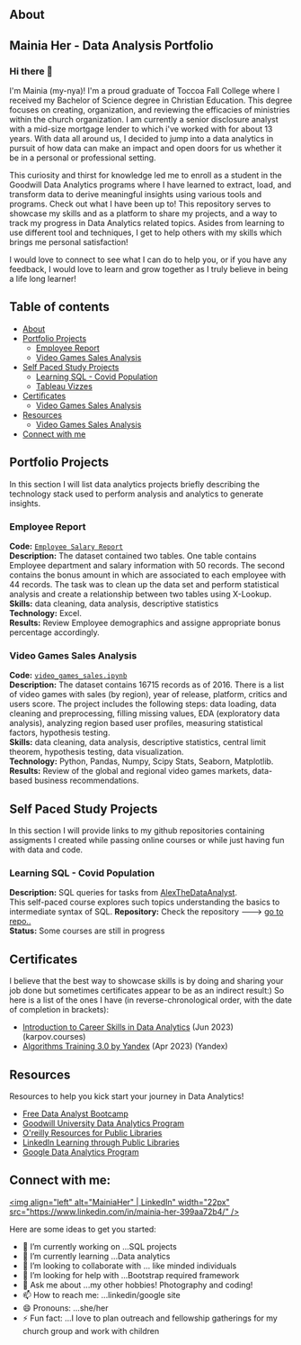 ## About
## Mainia Her - Data Analysis Portfolio
### Hi there 👋
I'm Mainia (my-nya)! I'm a proud graduate of Toccoa Fall College where I received my Bachelor of Science degree in Christian Education. This degree focuses on creating, organization, and reviewing the efficacies of ministries within the church organization. I am currently a senior disclosure analyst with a mid-size mortgage lender to which i've worked with for about 13 years. With data all around us, I decided to jump into a data analytics in pursuit of how data can make an impact and open doors for us whether it be in a personal or professional setting. 
</p>
<p></p>
This curiosity and thirst for knowledge led me to enroll as a student in the Goodwill Data Analytics programs where I have learned to extract, load, and transform data to derive meaningful insights using various tools and programs. Check out what I have been up to! This repository serves to showcase my skills and as a platform to share my projects, and a way to track my progress in Data Analytics related topics. Asides from learning to use different tool and techniques, I get to help others with my skills which brings me personal satisfaction! 
</p>
<p>
I would love to connect to see what I can do to help you, or if you have any feedback, I would love to learn and grow together as I truly believe in being a life long learner!
</p>


## Table of contents
- [About](#about)
- [Portfolio Projects](#portfolio-projects)
  	+ [Employee Report](#employee-report)
  	+ [Video Games Sales Analysis](#video-games-sales-analysis)
- [Self Paced Study Projects](#self-paced-study-projects)
	+ [Learning SQL - Covid Population](#Learning-SQL---Covid-Population)
	+ [Tableau Vizzes](#tableau-vizzes)
- [Certificates](#certificates)
  	+ [Video Games Sales Analysis](#video-games-sales-analysis)
 - [Resources](#resources)
  	+ [Video Games Sales Analysis](#video-games-sales-analysis) 	
- [Connect with me](#connect-with-me)

## Portfolio Projects
In this section I will list data analytics projects briefly describing the technology stack used to perform analysis and analytics to generate insights.

### Employee Report
**Code:** [`Employee Salary Report`](https://github.com/mher12/ExcelSalesReport/tree/main)    
**Description:** The dataset contained two tables. One table contains Employee department and salary information with 50 records. The second contains the bonus amount in which are associated to each employee with 44 records. The task was to clean up the data set and perform statistical analysis and create a relationship between two tables using X-Lookup.  
**Skills:** data cleaning, data analysis, descriptive statistics  
**Technology:** Excel.  
**Results:** Review Employee demographics and assigne appropriate bonus percentage accordingly.  

### Video Games Sales Analysis
**Code:** [`video_games_sales.ipynb`](https://github.com/nktnlx/data_analysis_portfolio/blob/main/video_games_sales.ipynb)    
**Description:** The dataset contains 16715 records as of 2016. There is a list of video games with sales (by region), year of release, platform, critics and users score. The project includes the following steps: data loading, data cleaning and preprocessing, filling missing values, EDA (exploratory data analysis), analyzing region based user profiles, measuring statistical factors, hypothesis testing.  
**Skills:** data cleaning, data analysis, descriptive statistics, central limit theorem, hypothesis testing, data visualization.  
**Technology:** Python, Pandas, Numpy, Scipy Stats, Seaborn, Matplotlib.  
**Results:** Review of the global and regional video games markets, data-based business recommendations.  

## Self Paced Study Projects
In this section I will provide links to my github repositories containing assigments I created while passing online courses or while just having fun with data and code.

### Learning SQL - Covid Population
**Description:** SQL queries for tasks from [AlexTheDataAnalyst](https://www.youtube.com/watch?v=qfyynHBFOsM&list=PLUaB-1hjhk8H48Pj32z4GZgGWyylqv85fttps://karpov.courses/simulator-ab).  
This self-paced course explores such topics understanding the basics to intermediate syntax of SQL.
**Repository:** Check the repository ---> [go to repo..](https://github.com/mher12/PortfolioProjectsSQL/tree/main)  
**Status:** Some courses are still in progress

## Certificates
I believe that the best way to showcase skills is by doing and sharing your job done but sometimes certificates appear to be as an indirect result:) So here is a list of the ones I have (in reverse-chronological order, with the date of completion in brackets):
- [Introduction to Career Skills in Data Analytics](https://drive.google.com/file/d/1rGfXuVLWLkxzrPLE-NgHizMN-tpoZibA/view) (Jun 2023) (karpov.courses)
- [Algorithms Training 3.0 by Yandex](https://drive.google.com/file/d/1EQ5p0F_acNAXgnKBhgGhxLl-8W6HlCid/view?usp=sharing) (Apr 2023) (Yandex)

## Resources
Resources to help you kick start your journey in Data Analytics!  
- [Free Data Analyst Bootcamp](https://www.youtube.com/watch?v=rGx1QNdYzvs&list=PLUaB-1hjhk8FE_XZ87vPPSfHqb6OcM0cF)
- [Goodwill University Data Analytics Program](https://goodwillsp.org/services/goodwill-university/it-training/data-analytics-training/)
- [O'reilly Resources for Public Libraries](https://www.cmlibrary.org/research-and-learn/oreilly-public-libraries)
- [LinkedIn Learning through Public Libraries](https://www.linkedin.com/learning-login/go?original_referer=https%3A%2F%2Fwww.google.com%2F)
- [Google Data Analytics Program](https://www.coursera.org/google-certificates/data-analytics-certificate?utm_medium=sem&utm_source=gg&utm_campaign=B2C_NAMER_google-data-analytics_google_FTCOF_professional-certificates_country-US&campaignid=12504215975&adgroupid=122709142687&device=c&keyword=google%20analytics%20certification%20free&matchtype=b&network=g&devicemodel=&adposition=&creativeid=696354661336&hide_mobile_promo&gad_source=1&gclid=Cj0KCQjw3tCyBhDBARIsAEY0XNmwwHzNr2zj_DzFwnhIPMygfhHjb0m7gYJgqrDAc6m4dOQ8fr2Y4XUaAnh6EALw_wcB)

## Connect with me:

[<img align="left" alt="MainiaHer" | LinkedIn" width="22px" src="https://www.linkedin.com/in/mainia-her-399aa72b4/" />][linkedin]


[linkedin]: (https://www.linkedin.com/in/mainia-her-399aa72b4/)


Here are some ideas to get you started:

- 🔭 I’m currently working on ...SQL projects
- 🌱 I’m currently learning ...Data analytics
- 👯 I’m looking to collaborate with ... like minded individuals
- 🤔 I’m looking for help with ...Bootstrap required framework
- 💬 Ask me about ...my other hobbies! Photography and coding!
- 📫 How to reach me: ...linkedin/google site
- 😄 Pronouns: ...she/her
- ⚡ Fun fact: ...I love to plan outreach and fellowship gatherings for my church group and work with children
